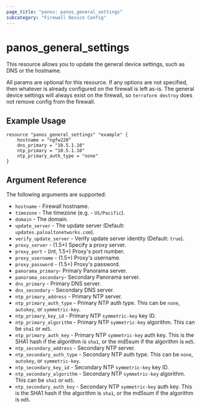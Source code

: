 ```yaml
---
page_title: "panos: panos_general_settings"
subcategory: "Firewall Device Config"
---
```


# panos_general_settings

This resource allows you to update the general device settings, such as DNS
or the hostname.

All params are optional for this resource.  If any options are not specified,
then whatever is already configured on the firewall is left as-is.  The
general device settings will always exist on the firewall, so `terraform
destroy` does not remove config from the firewall.

## Example Usage

```hcl
resource "panos_general_settings" "example" {
    hostname = "ngfw220"
    dns_primary = "10.5.1.10"
    ntp_primary = "10.5.1.10"
    ntp_primary_auth_type = "none"
}
```

## Argument Reference

The following arguments are supported:

* `hostname` - Firewall hostname.
* `timezone` - The timezone (e.g. - `US/Pacific`).
* `domain` - The domain.
* `update_server` - The update server (Default: `updates.paloaltonetworks.com`).
* `verify_update_server` - Verify update server identity (Default: `true`).
* `proxy_server` - (1.5+) Specify a proxy server.
* `proxy_port` - (int, 1.5+) Proxy's port number.
* `proxy_username` - (1.5+) Proxy's username.
* `proxy_password` - (1.5+) Proxy's password.
* `panorama_primary`- Primary Panorama server.
* `panorama_secondary`- Secondary Panorama server.
* `dns_primary` - Primary DNS server.
* `dns_secondary` - Secondary DNS server.
* `ntp_primary_address` - Primary NTP server.
* `ntp_primary_auth_type` - Primary NTP auth type.  This can be `none`,
  `autokey`, or `symmetric-key`.
* `ntp_primary_key_id` - Primary NTP `symmetric-key` key ID.
* `ntp_primary_algorithm` - Primary NTP `symmetric-key` algorithm.  This can be
  `sha1` or `md5`.
* `ntp_primary_auth_key` - Primary NTP `symmetric-key` auth key.  This is the
  SHA1 hash if the algorithm is `sha1`, or the md5sum if the algorithm is
  `md5`.
* `ntp_secondary_address` - Secondary NTP server.
* `ntp_secondary_auth_type` - Secondary NTP auth type.  This can be `none`,
  `autokey`, or `symmetric-key`.
* `ntp_secondary_key_id` - Secondary NTP `symmetric-key` key ID.
* `ntp_secondary_algorithm` - Secondary NTP `symmetric-key` algorithm.  This
  can be `sha1` or `md5`.
* `ntp_secondary_auth_key` - Secondary NTP `symmetric-key` auth key.  This is
  the SHA1 hash if the algorithm is `sha1`, or the md5sum if the algorithm is
  `md5`.
